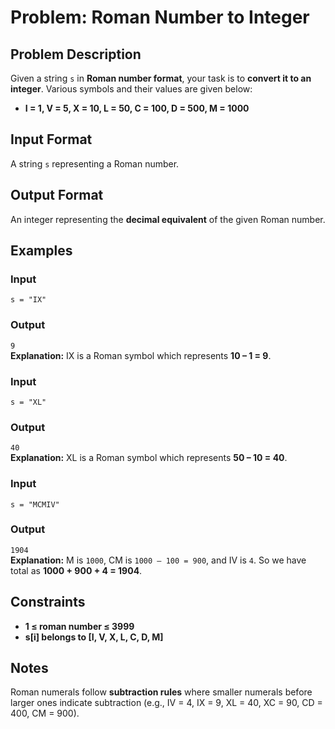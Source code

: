 
# Problem: Roman Number to Integer

## Problem Description
Given a string `s` in **Roman number format**, your task is to **convert it to an integer**. Various symbols and their values are given below:
- **I = 1, V = 5, X = 10, L = 50, C = 100, D = 500, M = 1000**

## Input Format
A string `s` representing a Roman number.

## Output Format
An integer representing the **decimal equivalent** of the given Roman number.

## Examples

### Input
`s = "IX"`<br/>

### Output
`9`<br/>
**Explanation:** IX is a Roman symbol which represents **10 – 1 = 9**.

### Input
`s = "XL"`<br/>

### Output
`40`<br/>
**Explanation:** XL is a Roman symbol which represents **50 – 10 = 40**.

### Input
`s = "MCMIV"`<br/>

### Output
`1904`<br/>
**Explanation:** M is `1000`, CM is `1000 – 100 = 900`, and IV is `4`. So we have total as **1000 + 900 + 4 = 1904**.

## Constraints
- **1 ≤ roman number ≤ 3999**
- **s[i] belongs to [I, V, X, L, C, D, M]**

## Notes
Roman numerals follow **subtraction rules** where smaller numerals before larger ones indicate subtraction (e.g., IV = 4, IX = 9, XL = 40, XC = 90, CD = 400, CM = 900).

